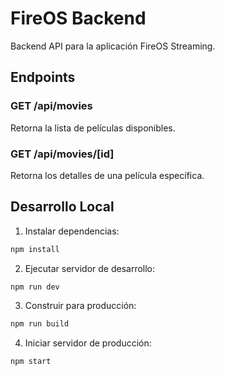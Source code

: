 # FireOS Backend

Backend API para la aplicación FireOS Streaming.

## Endpoints

### GET /api/movies
Retorna la lista de películas disponibles.

### GET /api/movies/[id]
Retorna los detalles de una película específica.

## Desarrollo Local

1. Instalar dependencias:
```bash
npm install
```

2. Ejecutar servidor de desarrollo:
```bash
npm run dev
```

3. Construir para producción:
```bash
npm run build
```

4. Iniciar servidor de producción:
```bash
npm start
``` 
